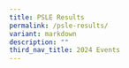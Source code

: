 ```yaml
---
title: PSLE Results
permalink: /psle-results/
variant: markdown
description: ""
third_nav_title: 2024 Events
---
```


